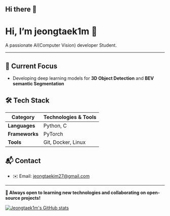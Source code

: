 ## Hi there 👋

# Hi, I’m **jeongtaek1m** 👋

A passionate AI(Computer Vision) developer Student.

---

## 🔭 Current Focus
- Developing deep learning models for **3D Object Detection** and **BEV semantic Segmentation**

## 🛠️ Tech Stack

| Category         | Technologies & Tools               |
| ---------------- | ---------------------------------- |
| **Languages**    | Python, C                          |
| **Frameworks**   | PyTorch                            |
| **Tools**        | Git, Docker, Linux                 |

## 📬 Contact
- ✉️ Email: jeongtaekim27@gmail.com

---

**🌱 Always open to learning new technologies and collaborating on open-source projects!**


[![Jeongtaek1m's GitHub stats](https://github-readme-stats.vercel.app/api?username=jeongtaek1m&show_icons=true)](https://github.com/jeongtaek1m/github-readme-stats)







<!--
**jeongtaek1m/jeongtaek1m** is a ✨ _special_ ✨ repository because its `README.md` (this file) appears on your GitHub profile.

Here are some ideas to get you started:

- 🔭 I’m currently working on ...
- 🌱 I’m currently learning ...
- 👯 I’m looking to collaborate on ...
- 🤔 I’m looking for help with ...
- 💬 Ask me about ...
- 📫 How to reach me: ...
- 😄 Pronouns: ...
- ⚡ Fun fact: ...
-->
